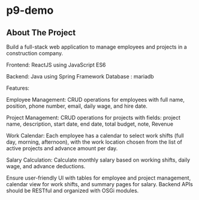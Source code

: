 # p9-demo
<!-- ABOUT THE PROJECT -->
## About The Project
Build a full-stack web application to manage employees and projects in a construction company.

Frontend: ReactJS using JavaScript ES6

Backend: Java using Spring Framework
Database : mariadb

Features:

Employee Management: CRUD operations for employees with full name, position, phone number, email, daily wage, and hire date.

Project Management: CRUD operations for projects with fields: project name, description, start date, end date, total budget, note, Revenue

Work Calendar: Each employee has a calendar to select work shifts (full day, morning, afternoon), with the work location chosen from the list of active projects and advance amount per day.

Salary Calculation: Calculate monthly salary based on working shifts, daily wage, and advance deductions.

Ensure user-friendly UI with tables for employee and project management, calendar view for work shifts, and summary pages for salary. Backend APIs should be RESTful and organized with OSGi modules.
